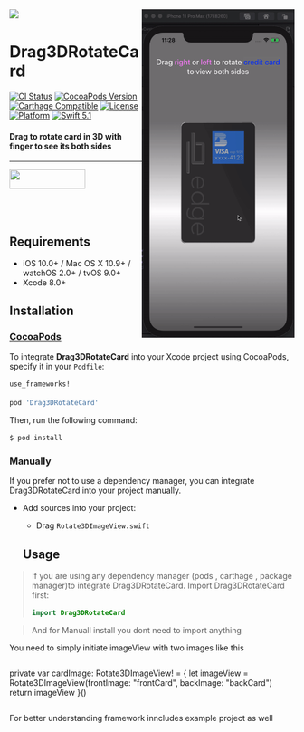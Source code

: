 
<img src="https://github.com/jwd-ali/TidalTestProject/blob/master/images/header/header.png">
<img align="right" src="https://github.com/jwd-ali/Drag3DRotateCard/blob/master/images/ezgif.com-video-to-gif-17.gif"  height = "580"/>
<p><h1 align="left">Drag3DRotateCard</h1></p>

[![CI Status](https://travis-ci.org/jwd-ali/RingPieChart.svg)](https://travis-ci.org/jwd-ali/RingPieChart)
[![CocoaPods Version](https://img.shields.io/cocoapods/v/Drag3DRotateCard.svg?style=flat)](https://cocoapods.org/pods/Drag3DRotateCard)
[![Carthage Compatible](https://img.shields.io/badge/Carthage-compatible-0473B3.svg?style=flat)](https://github.com/Carthage/Carthage)
[![License](https://img.shields.io/cocoapods/l/RingPieChart.svg?style=flat)](https://cocoapods.org/pods/Drag3DRotateCard)
[![Platform](https://img.shields.io/cocoapods/p/RingPieChart.svg?style=flat)](https://cocoapods.org/pods/Drag3DRotateCard)
[![Swift 5.1](https://img.shields.io/badge/swift-5.1-orange)](https://swift.org)

<p><h4>Drag to rotate card in 3D with finger to see its both sides</h4></p>

___

<p> 
  

<a href="https://www.linkedin.com/in/jawad-ali-3804ab24/"><img src="https://i.imgur.com/vGjsQPt.png" width="134" height="34"></a>  

</br></br>


## Requirements

- iOS 10.0+ / Mac OS X 10.9+ / watchOS 2.0+ / tvOS 9.0+
- Xcode 8.0+

## Installation

### [CocoaPods](http://cocoapods.org)

To integrate **Drag3DRotateCard** into your Xcode project using CocoaPods, specify it in your `Podfile`:

```ruby
use_frameworks!

pod 'Drag3DRotateCard'
```

Then, run the following command:

```bash
$ pod install
```

### Manually

If you prefer not to use a dependency manager, you can integrate Drag3DRotateCard into your project manually.

- Add sources into your project:
  - Drag `Rotate3DImageView.swift`
  
  ## Usage

> If you are using any dependency manager (pods , carthage , package manager)to integrate Drag3DRotateCard. Import Drag3DRotateCard first:
> ```swift
> import Drag3DRotateCard
> ```

> And for Manuall install you dont need to import anything 


You need to simply initiate imageView with two images like this
> ```swift
 private var cardImage: Rotate3DImageView! = {
        let imageView = Rotate3DImageView(frontImage: "frontCard", backImage: "backCard")
        return imageView
    }()
 > ```
 
 For better understanding framework inncludes example project as well
